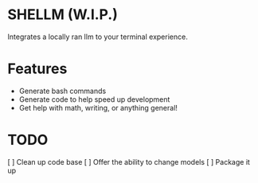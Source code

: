 # SHELLM (W.I.P.)
Integrates a locally ran llm to your terminal experience.

# Features
* Generate bash commands 
* Generate code to help speed up development
* Get help with math, writing, or anything general!

# TODO
[ ] Clean up code base 
[ ] Offer the ability to change models
[ ] Package it up
